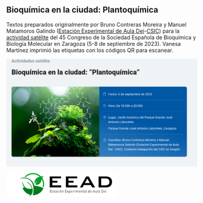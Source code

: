 
## Bioquímica en la ciudad: Plantoquímica

Textos preparados originalmente por Bruno Contreras Moreira y Manuel Matamoros Galindo 
([Estación Experimental de Aula Dei](https://www.eead.csic.es)-[CSIC](https://www.csic.es/es)) para la 
[actividad satélite](https://congresos.sebbm.es/zaragoza2023/bioquimica-en-la-ciudad-plantoquimica)
del 45 Congreso de la Sociedad Española de Bioquímica y Biología Molecular en Zaragoza (5-8 de septiembre de 2023).
Vanesa Martínez imprimió las etiquetas con los códigos QR para escanear.

![](./pics/portada.png)

[![EEAD](./pics/logoEEAD.png)](https://www.eead.csic.es)
